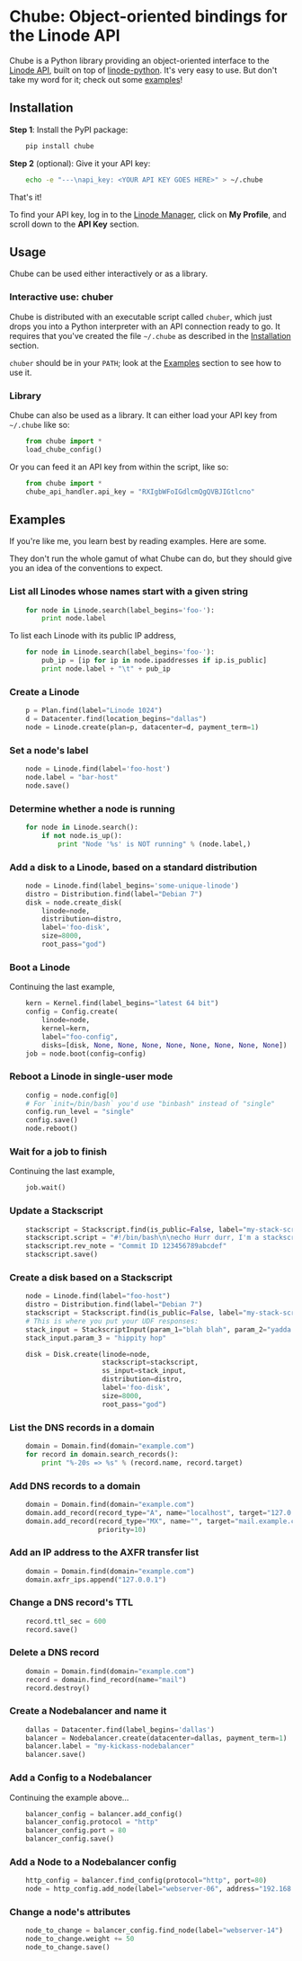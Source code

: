 Chube: Object-oriented bindings for the Linode API
============================================================

Chube is a Python library providing an object-oriented interface to the
[Linode API][linode-api], built on top of [linode-python][tjfontaines].
It's very easy to use. But don't take my word for it; check out some
[examples](#examples)!

<a name="installation"></a>
Installation
------------------------------------------------------------

**Step 1**: Install the PyPI package:

```bash
    pip install chube
```

**Step 2** (optional): Give it your API key:

```bash
    echo -e "---\napi_key: <YOUR API KEY GOES HERE>" > ~/.chube
```

That's it!

To find your API key, log in to the [Linode Manager][linode-mgr], click
on **My Profile**, and scroll down to the **API Key** section.


<a name="usage"></a>
Usage
------------------------------------------------------------

Chube can be used either interactively or as a library.

### Interactive use: chuber

Chube is distributed with an executable script called `chuber`, which
just drops you into a Python interpreter with an API connection ready to
go. It requires that you've created the file `~/.chube` as described in
the [Installation](#installation) section.

`chuber` should be in your `PATH`; look at the [Examples](#examples)
section to see how to use it.

### Library

Chube can also be used as a library. It can either load your API key
from `~/.chube` like so:

```python
    from chube import *
    load_chube_config()
```

Or you can feed it an API key from within the script, like so:

```python
    from chube import *
    chube_api_handler.api_key = "RXIgbWFoIGdlcmQgQVBJIGtlcno"
```


<a name="examples"></a>
Examples
------------------------------------------------------------

If you're like me, you learn best by reading examples. Here are some.

They don't run the whole gamut of what Chube can do, but they should
give you an idea of the conventions to expect.

### List all Linodes whose names start with a given string

```python
    for node in Linode.search(label_begins='foo-'):
        print node.label
```

To list each Linode with its public IP address,

```python
    for node in Linode.search(label_begins='foo-'):
        pub_ip = [ip for ip in node.ipaddresses if ip.is_public]
        print node.label + "\t" + pub_ip
```

### Create a Linode

```python
    p = Plan.find(label="Linode 1024")
    d = Datacenter.find(location_begins="dallas")
    node = Linode.create(plan=p, datacenter=d, payment_term=1)
```

### Set a node's label

```python
    node = Linode.find(label='foo-host')
    node.label = "bar-host"
    node.save()
```

### Determine whether a node is running

```python
    for node in Linode.search():
        if not node.is_up():
            print "Node '%s' is NOT running" % (node.label,)
```

### Add a disk to a Linode, based on a standard distribution

```python
    node = Linode.find(label_begins='some-unique-linode')
    distro = Distribution.find(label="Debian 7")
    disk = node.create_disk(
        linode=node,
        distribution=distro,
        label='foo-disk',
        size=8000,
        root_pass="god")
```

### Boot a Linode

Continuing the last example,

```python
    kern = Kernel.find(label_begins="latest 64 bit")
    config = Config.create(
        linode=node,
        kernel=kern,
        label="foo-config",
        disks=[disk, None, None, None, None, None, None, None, None])
    job = node.boot(config=config)
```

### Reboot a Linode in single-user mode

```python
    config = node.config[0]
    # For `init=/bin/bash` you'd use "binbash" instead of "single"
    config.run_level = "single"
    config.save()
    node.reboot()
```

### Wait for a job to finish

Continuing the last example,

```python
    job.wait()
```

### Update a Stackscript

```python
    stackscript = Stackscript.find(is_public=False, label="my-stack-script")
    stackscript.script = "#!/bin/bash\n\necho Hurr durr, I'm a stackscript"
    stackscript.rev_note = "Commit ID 123456789abcdef"
    stackscript.save()
```

### Create a disk based on a Stackscript

```python
    node = Linode.find(label="foo-host")
    distro = Distribution.find(label="Debian 7")
    stackscript = Stackscript.find(is_public=False, label="my-stack-script")
    # This is where you put your UDF responses:
    stack_input = StackscriptInput(param_1="blah blah", param_2="yadda yadda")
    stack_input.param_3 = "hippity hop"

    disk = Disk.create(linode=node,
                       stackscript=stackscript,
                       ss_input=stack_input,
                       distribution=distro,
                       label='foo-disk',
                       size=8000,
                       root_pass="god")
```

### List the DNS records in a domain

```python
    domain = Domain.find(domain="example.com")
    for record in domain.search_records():
        print "%-20s => %s" % (record.name, record.target)
```

### Add DNS records to a domain

```python
    domain = Domain.find(domain="example.com")
    domain.add_record(record_type="A", name="localhost", target="127.0.0.1")
    domain.add_record(record_type="MX", name="", target="mail.example.com",
                      priority=10)
```

### Add an IP address to the AXFR transfer list

```python
    domain = Domain.find(domain="example.com")
    domain.axfr_ips.append("127.0.0.1")
```

### Change a DNS record's TTL

```python
    record.ttl_sec = 600
    record.save()
```

### Delete a DNS record

```python
    domain = Domain.find(domain="example.com")
    record = domain.find_record(name="mail")
    record.destroy()
```

### Create a Nodebalancer and name it

```python
    dallas = Datacenter.find(label_begins='dallas')
    balancer = Nodebalancer.create(datacenter=dallas, payment_term=1)
    balancer.label = "my-kickass-nodebalancer"
    balancer.save()
```

### Add a Config to a Nodebalancer

Continuing the example above...

```python
    balancer_config = balancer.add_config()
    balancer_config.protocol = "http"
    balancer_config.port = 80
    balancer_config.save()
```

### Add a Node to a Nodebalancer config

```python
    http_config = balancer.find_config(protocol="http", port=80)
    node = http_config.add_node(label="webserver-06", address="192.168.255.255:80)
```

### Change a node's attributes

```python
    node_to_change = balancer_config.find_node(label="webserver-14")
    node_to_change.weight += 50
    node_to_change.save()
```


[linode-api]: https://www.linode.com/api/
[tjfontaines]: https://github.com/tjfontaine/linode-python
[linode-mgr]: https://manager.linode.com
